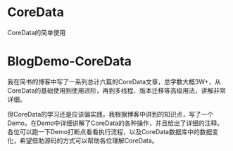 # CoreData
CoreData的简单使用

# BlogDemo-CoreData
我在简书的博客中写了一系列总计六篇的CoreData文章，总字数大概3W+，从CoreData的基础使用到使用进阶，再到多线程、版本迁移等高级用法，讲解非常详细。

但CoreData的学习还是应该偏实践，我根据博客中讲到的知识点，写了一个Demo。在Demo中详细讲解了CoreData的各种操作，并且给出了详细的注释。各位可以跑一下Demo打断点看看执行流程，以及CoreData数据库中的数据变化，希望借助源码的方式可以帮助各位理解CoreData。
